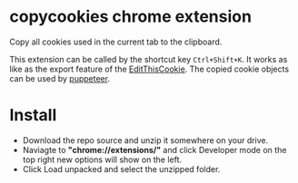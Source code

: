 # copycookies chrome extension
Copy all cookies used in the current tab to the clipboard.

This extension can be called by the shortcut key `Ctrl+Shift+K`.
It works as like as the export feature of the [EditThisCookie](http://editthiscookie.com/).
The copied cookie objects can be used by [puppeteer](https://github.com/puppeteer/puppeteer).

# Install

- Download the repo source and unzip it somewhere on your drive.
- Naviagte to **"chrome://extensions/"** and click Developer mode on the top right new options will show on the left.
- Click Load unpacked and select the unzipped folder.
